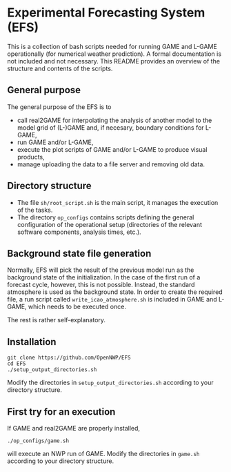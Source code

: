 # Experimental Forecasting System (EFS)

This is a collection of bash scripts needed for running GAME and L-GAME operationally (for numerical weather prediction). A formal documentation is not included and not necessary. This README provides an overview of the structure and contents of the scripts.

## General purpose

The general purpose of the EFS is to

* call real2GAME for interpolating the analysis of another model to the model grid of (L-)GAME and, if necesary, boundary conditions for L-GAME,
* run GAME and/or L-GAME,
* execute the plot scripts of GAME and/or L-GAME to produce visual products,
* manage uploading the data to a file server and removing old data.

## Directory structure

* The file `sh/root_script.sh` is the main script, it manages the execution of the tasks.
* The directory `op_configs` contains scripts defining the general configuration of the operational setup (directories of the relevant software components, analysis times, etc.).

## Background state file generation

Normally, EFS will pick the result of the previous model run as the background state of the initialization. In the case of the first run of a forecast cycle, however, this is not possible. Instead, the standard atmosphere is used as the background state. In order to create the required file, a run script called `write_icao_atmosphere.sh` is included in GAME and L-GAME, which needs to be executed once.

The rest is rather self-explanatory.

## Installation

	git clone https://github.com/OpenNWP/EFS
	cd EFS
	./setup_output_directories.sh

Modify the directories in `setup_output_directories.sh` according to your directory structure.

## First try for an execution

If GAME and real2GAME are properly installed,

	./op_configs/game.sh

will execute an NWP run of GAME. Modify the directories in `game.sh` according to your directory structure.

